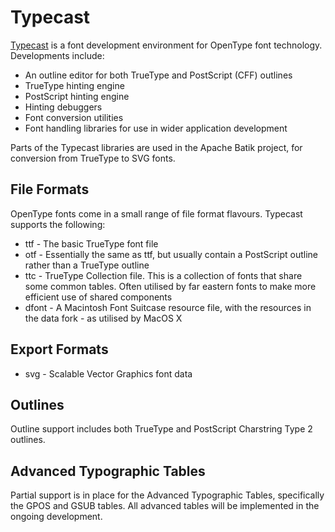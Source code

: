 # Typecast

[Typecast](http://dcsch.github.io/typecast/) is a font development environment for OpenType font technology.
Developments include:

* An outline editor for both TrueType and PostScript (CFF) outlines
* TrueType hinting engine
* PostScript hinting engine
* Hinting debuggers
* Font conversion utilities
* Font handling libraries for use in wider application development

Parts of the Typecast libraries are used in the Apache Batik project, for
conversion from TrueType to SVG fonts.

## File Formats

OpenType fonts come in a small range of file format flavours. Typecast supports
the following:

* ttf - The basic TrueType font file
* otf - Essentially the same as ttf, but usually contain a PostScript
  outline rather than a TrueType outline
* ttc - TrueType Collection file. This is a collection of fonts that share
  some common tables. Often utilised by far eastern fonts to make more
  efficient use of shared components
* dfont - A Macintosh Font Suitcase resource file, with the resources in
  the data fork - as utilised by MacOS X

## Export Formats

* svg - Scalable Vector Graphics font data

## Outlines

Outline support includes both TrueType and PostScript Charstring Type 2 outlines.

## Advanced Typographic Tables

Partial support is in place for the Advanced Typographic Tables, specifically
the GPOS and GSUB tables. All advanced tables will be implemented in the
ongoing development.
